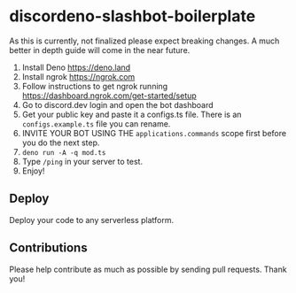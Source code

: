 # discordeno-slashbot-boilerplate

As this is currently, not finalized please expect breaking changes. A much better in depth guide will come in the near future.

1. Install Deno https://deno.land
2. Install ngrok https://ngrok.com
3. Follow instructions to get ngrok running https://dashboard.ngrok.com/get-started/setup
4. Go to discord.dev login and open the bot dashboard
5. Get your public key and paste it a configs.ts file. There is an `configs.example.ts` file you can rename.
6. INVITE YOUR BOT USING THE `applications.commands` scope first before you do the next step.
7. `deno run -A -q mod.ts`
8. Type `/ping` in your server to test.
9. Enjoy!

## Deploy

Deploy your code to any serverless platform.

## Contributions

Please help contribute as much as possible by sending pull requests. Thank you!
